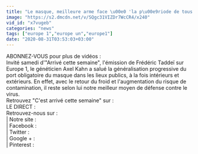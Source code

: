 ```yaml
---
title: "Le masque, meilleure arme face \u00e0 'la p\u00e9riode de tous les dangers' que repr\u00e9sente l'automne"
image: "https://s2.dmcdn.net/v/SQgc31VIZDr7WcCR4/x240"
vid_id: "x7vugeb"
categories: "news"
tags: ["europe 1","europe un","europe1"]
date: "2020-08-31T03:53:03+03:00"
---
```

ABONNEZ-VOUS pour plus de vidéos :   <br>Invité samedi d'&quot;Arrivé cette semaine&quot;, l'émission de Frédéric Taddeï sur Europe 1, le généticien Axel Kahn a salué la généralisation progressive du port obligatoire du masque dans les lieux publics, à la fois intérieurs et extérieurs. En effet, avec le retour du froid et l'augmentation du risque de contamination, il reste selon lui notre meilleur moyen de défense contre le virus.  <br>Retrouvez &quot;C'est arrivé cette semaine&quot; sur :   <br>LE DIRECT :   <br>Retrouvez-nous sur :  <br>| Notre site :   <br>| Facebook :   <br>| Twitter :   <br>| Google + :   <br>| Pinterest : 
